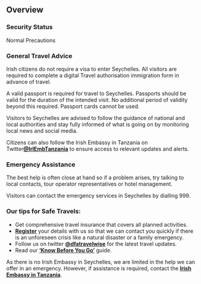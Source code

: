 ## Overview

### **Security Status**

Normal Precautions

### **General Travel Advice**

Irish citizens do not require a visa to enter Seychelles. All visitors are required to complete a digital Travel authorisation immigration form in advance of travel.

A valid passport is required for travel to Seychelles. Passports should be valid for the duration of the intended visit. No additional period of validity beyond this required. Passport cards cannot be used.

Visitors to Seychelles are advised to follow the guidance of national and local authorities and stay fully informed of what is going on by monitoring local news and social media.

Citizens can also follow the Irish Embassy in Tanzania on Twitter[**@IrlEmbTanzania**](https://twitter.com/IrlEmbTanzania) to ensure access to relevant updates and alerts.

### **Emergency Assistance**

The best help is often close at hand so if a problem arises, try talking to local contacts, tour operator representatives or hotel management.

Visitors can contact the emergency services in Seychelles by dialling 999.

### **Our tips for Safe Travels:**

* Get comprehensive travel insurance that covers all planned activities.
* [**Register**](/en/dfa/overseas-travel/citizens-registration/) your details with us so that we can contact you quickly if there is an unforeseen crisis like a natural disaster or a family emergency.
* Follow us on twitter [**@dfatravelwise**](https://www.twitter.com/DFATravelWise) for the latest travel updates.
* Read our [**‘Know Before You Go’**](/en/dfa/overseas-travel/know-before-you-go-/) guide.

As there is no Irish Embassy in Seychelles, we are limited in the help we can offer in an emergency. However, if assistance is required, contact the [**Irish Embassy in Tanzania**](/en/tanzania/daressalaam/).